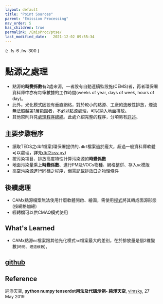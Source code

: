 ```yaml
---
layout: default
title: "Point Sources"
parent: "Emission Processing"
nav_order: 5
has_children: true
permalink: /EmisProc/ptse/
last_modified_date:   2021-12-02 09:55:34
---
```


{: .fs-6 .fw-300 }

# 點源之處理
- 點源的**時變係數**有2處來源，一者設有自動連續監設施(CEMS)者，再者環保署資料庫中亦有每筆數據的工作時間(weeks of year, days of week, hours of day)。
- 此外，光化模式因設有垂直網格，對於較小的點源、工廠的逸散性排放，煙流無法超越第1層範圍者，不必以點源處理，可以納入地面排放。
- 其他原則詳見[處理程序總綱](https://sinotec2.github.io/Focus-on-Air-Quality/EmsProc/#處理程序總綱)。此處介紹完整的程序，分項另有[詳述](https://sinotec2.github.io/Focus-on-Air-Quality/EmisProc/ptse/)。

## 主要步驟程序
- 讀取TEDS之dbf檔案(環保署提供的`.dbf`檔案過於龐大，超過一般資料庫軟體可以處理，詳見[dbf2csv.py](https://sinotec2.github.io/Focus-on-Air-Quality/EmisProc/dbf2csv.py/))
- 按污染項目、排放高度特性計算污染源的**時變係數**
- 地面污染量乘上**時變係數**、進行PM及VOCs物種、網格整併、存入`nc`模版
- 高空污染源進行同樣之程序，但需記載排放口之物理條件

## 後續處理
- CAMx點源檔案無法使用什麼軟體開啟、繪圖，需使用[程式](https://github.com/sinotec2/TEDS_PTSE/blob/main/pt2em_d04.py)將其轉成面源形態(按網格加總)
- 經轉檔可以供CMAQ模式使用

## What's Learned
- CAMx點源`nc`檔案跟其他光化模式`nc`檔案最大的差別，在於排放量是個2維變數(`時間`、`煙道根數`)，

## [github](https://github.com/sinotec2/TEDS_PtSe/)
## Reference
純淨天空, **python numpy tensordot用法及代碼示例- 純淨天空**, [vimsky](https://vimsky.com/zh-tw/examples/usage/python-numpy.tensordot.html), 27 May 2019